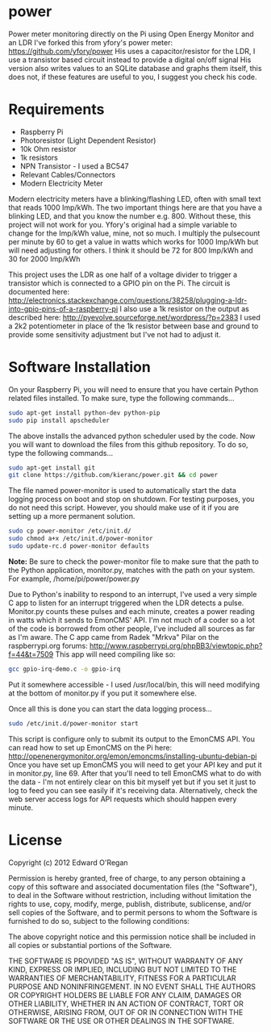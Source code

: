 power
=====

Power meter monitoring directly on the Pi using Open Energy Monitor and an LDR
I've forked this from yfory's power meter: https://github.com/yfory/power
His uses a capacitor/resistor for the LDR, I use a transistor based circuit instead to provide a digital on/off signal
His version also writes values to an SQLite database and graphs them itself, this does not, if these features are useful to you, I suggest you check his code.

# Requirements
* Raspberry Pi
* Photoresistor (Light Dependent Resistor)
* 10k Ohm resistor
* 1k resistors
* NPN Transistor - I used a BC547
* Relevant Cables/Connectors
* Modern Electricity Meter

Modern electricity meters have a blinking/flashing LED, often with small text that reads 1000 Imp/kWh. The two important things here are that you have a blinking LED, and that you know the number e.g. 800. Without these, this project will not work for you.
Yfory's original had a simple variable to change for the Imp/kWh value, mine, not so much.
I multiply the pulsecount per minute by 60 to get a value in watts which works for 1000 Imp/kWh but will need adjusting for others.
I think it should be 72 for 800 Imp/kWh and 30 for 2000 Imp/kWh

This project uses the LDR as one half of a voltage divider to trigger a transistor which is connected to a GPIO pin on the Pi.
The circuit is documented here:
http://electronics.stackexchange.com/questions/38258/plugging-a-ldr-into-gpio-pins-of-a-raspberry-pi
I also use a 1k resistor on the output as described here: http://pyevolve.sourceforge.net/wordpress/?p=2383
I used a 2k2 potentiometer in place of the 1k resistor between base and ground to provide some sensitivity adjustment but I've not had to adjust it.

# Software Installation
On your Raspberry Pi, you will need to ensure that you have certain Python related files installed. To make sure, type the following commands...

```bash
sudo apt-get install python-dev python-pip
sudo pip install apscheduler
```

The above installs the advanced python scheduler used by the code.
Now you will want to download the files from this github repository. To do so, type the following commands...

```bash
sudo apt-get install git
git clone https://github.com/kieranc/power.git && cd power
```

The file named power-monitor is used to automatically start the data logging process on boot and stop on shutdown. For testing purposes, you do not need this script. However, you should make use of it if you are setting up a more permanent solution.

```bash
sudo cp power-monitor /etc/init.d/
sudo chmod a+x /etc/init.d/power-monitor
sudo update-rc.d power-monitor defaults
```

**Note:** Be sure to check the power-monitor file to make sure that the path to the Python application, monitor.py, matches with the path on your system. For example, /home/pi/power/power.py

Due to Python's inability to respond to an interrupt, I've used a very simple C app to listen for an interrupt triggered when the LDR detects a pulse. Monitor.py counts these pulses and each minute, creates a power reading in watts which it sends to EmonCMS' API.
I'm not much of a coder so a lot of the code is borrowed from other people, I've included all sources as far as I'm aware.
The C app came from Radek "Mrkva" Pilar on the raspberrypi.org forums: http://www.raspberrypi.org/phpBB3/viewtopic.php?f=44&t=7509
This app will need compiling like so:

```bash
gcc gpio-irq-demo.c -o gpio-irq
```

Put it somewhere accessible - I used /usr/local/bin, this will need modifying at the bottom of monitor.py if you put it somewhere else.

Once all this is done you can start the data logging process...

```bash
sudo /etc/init.d/power-monitor start
```

This script is configure only to submit its output to the EmonCMS API.
You can read how to set up EmonCMS on the Pi here: http://openenergymonitor.org/emon/emoncms/installing-ubuntu-debian-pi
Once you have set up EmonCMS you will need to get your API key and put it in monitor.py, line 69.
After that you'll need to tell EmonCMS what to do with the data - I'm not entirely clear on this bit myself yet but if you set it 
just to log to feed you can see easily if it's receiving data. Alternatively, check the web server access logs for API requests
which should happen every minute.


# License

Copyright (c) 2012 Edward O'Regan

Permission is hereby granted, free of charge, to any person obtaining a copy of this software and associated documentation files (the "Software"), to deal in the Software without restriction, including without limitation the rights to use, copy, modify, merge, publish, distribute, sublicense, and/or sell copies of the Software, and to permit persons to whom the Software is furnished to do so, subject to the following conditions:

The above copyright notice and this permission notice shall be included in all copies or substantial portions of the Software.

THE SOFTWARE IS PROVIDED "AS IS", WITHOUT WARRANTY OF ANY KIND, EXPRESS OR IMPLIED, INCLUDING BUT NOT LIMITED TO THE WARRANTIES OF MERCHANTABILITY, FITNESS FOR A PARTICULAR PURPOSE AND NONINFRINGEMENT. IN NO EVENT SHALL THE AUTHORS OR COPYRIGHT HOLDERS BE LIABLE FOR ANY CLAIM, DAMAGES OR OTHER LIABILITY, WHETHER IN AN ACTION OF CONTRACT, TORT OR OTHERWISE, ARISING FROM, OUT OF OR IN CONNECTION WITH THE SOFTWARE OR THE USE OR OTHER DEALINGS IN THE SOFTWARE.

